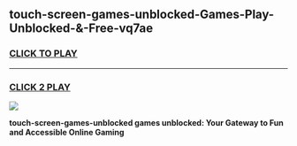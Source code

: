 
## touch-screen-games-unblocked-Games-Play-Unblocked-&-Free-vq7ae
<h3>
<a href="https://premium76.site?title=touch-screen-games-unblocked&ref=24A">CLICK TO PLAY</a></h3>
<hr>

<h3>
<a href="https://premium76.site?title=touch-screen-games-unblocked&ref=24A">CLICK 2 PLAY</a>
  
</h3>

<a href="https://premium76.site?title=touch-screen-games-unblocked&ref=24A"><img src="https://clearcache.store/games.png"></a>


**touch-screen-games-unblocked games unblocked: Your Gateway to Fun and Accessible Online Gaming**
